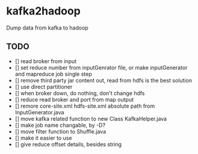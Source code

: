 kafka2hadoop
============

Dump data from kafka to hadoop


## TODO
- [] read broker from input
- [] set reduce number from inputGenrator file, or make inputGenerator and mapreduce job single step
- [] remove third party jar content out, read from hdfs is the best solution
- [] use direct partitioner
- [] when broker down, do nothing, don't change hdfs
- [] reduce read broker and port from map output
- [] remore core-site.xml hdfs-site.xml absolute path from InputGenerator.java
- [] move kafka related function to new Class KafkaHelper.java
- [] make job name changable, by -D?
- [] move filter function to Shuffle.java
- [] make it easier to use
- [] give reduce offset details, besides string
